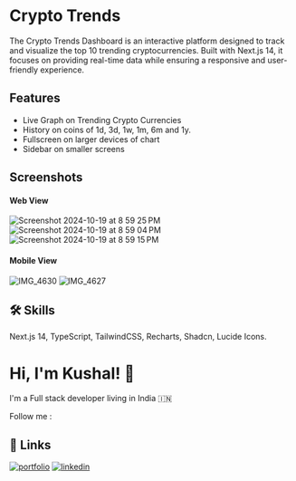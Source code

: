 # Crypto Trends

The Crypto Trends Dashboard is an interactive platform designed to track and visualize the top 10 trending cryptocurrencies. Built with Next.js 14, it focuses on providing real-time data while ensuring a responsive and user-friendly experience.

## Features

- Live Graph on Trending Crypto Currencies
- History on coins of 1d, 3d, 1w, 1m, 6m and 1y.
- Fullscreen on larger devices of chart
- Sidebar on smaller screens

## Screenshots

#### Web View

![Screenshot 2024-10-19 at 8 59 25 PM](https://github.com/user-attachments/assets/449c6098-68a2-4eb3-b4c4-e3db459baa62)
![Screenshot 2024-10-19 at 8 59 04 PM](https://github.com/user-attachments/assets/0333feeb-421a-4ebc-a4a6-4a3a241dd843)
![Screenshot 2024-10-19 at 8 59 15 PM](https://github.com/user-attachments/assets/15e5cbb6-f8a0-40ef-8230-9a72982faa4b)

#### Mobile View

![IMG_4630](https://github.com/user-attachments/assets/5e1036a2-7cef-4ea2-9b68-3fc90c39f4ba)
![IMG_4627](https://github.com/user-attachments/assets/3c696b7b-66b9-4616-981c-bc805e75e979)

## 🛠 Skills

Next.js 14, TypeScript, TailwindCSS, Recharts, Shadcn, Lucide Icons.

# Hi, I'm Kushal! 👋

I'm a Full stack developer living in India 🇮🇳

Follow me :

## 🔗 Links

[![portfolio](https://img.shields.io/badge/my_portfolio-000?style=for-the-badge&logo=ko-fi&logoColor=white)](https://kushalnandwani.vercel.app/)
[![linkedin](https://img.shields.io/badge/linkedin-0A66C2?style=for-the-badge&logo=linkedin&logoColor=white)](https://www.linkedin.com/in/kushal-nandwani-303003153/)
